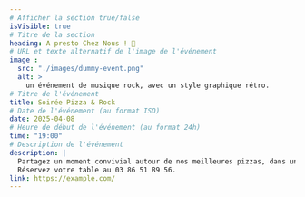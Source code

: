 ```yaml
---
# Afficher la section true/false
isVisible: true
# Titre de la section
heading: A presto Chez Nous ! 🎉
# URL et texte alternatif de l'image de l'événement
image :
  src: "./images/dummy-event.png"
  alt: >
    un événement de musique rock, avec un style graphique rétro.
# Titre de l'événement
title: Soirée Pizza & Rock
# Date de l'événement (au format ISO)
date: 2025-04-08
# Heure de début de l'événement (au format 24h)
time: "19:00"
# Description de l'événement
description: |
  Partagez un moment convivial autour de nos meilleures pizzas, dans une ambiance rock et festive !
  Réservez votre table au 03 86 51 89 56.
link: https://example.com/
---
```

